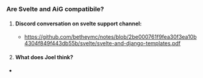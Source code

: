 ### Are Svelte and AiG compatibile?

1. #### Discord conversation on svelte support channel:
    -  https://github.com/betheymc/notes/blob/2be000761f9fea30f3ea10b4304f849f443db55b/svelte/svelte-and-django-templates.pdf

2. #### What does Joel think?
  - 
